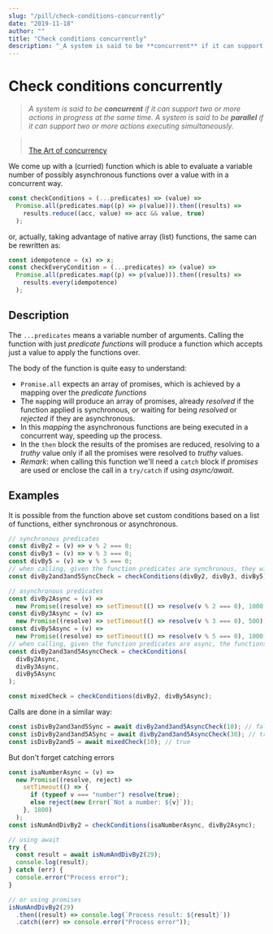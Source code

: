```yaml
---
slug: "/pill/check-conditions-concurrently"
date: "2019-11-18"
author: ""
title: "Check conditions concurrently"
description: "_A system is said to be **concurrent** if it can support two or more actions in progress at the same time. A system is said to be **parallel** if it can support two or more actions executing simultaneously._"
---
```


# Check conditions concurrently

> _A system is said to be **concurrent** if it can support two or more actions in progress at the same time. A system is said to be **parallel** if it can support two or more actions executing simultaneously._

> <br/>[The Art of concurrency](http://shop.oreilly.com/product/9780596521547.do)

We come up with a (curried) function which is able to evaluate a variable number of possibly asynchronous functions over a value with in a concurrent way.

```js
const checkConditions = (...predicates) => (value) =>
  Promise.all(predicates.map((p) => p(value))).then((results) =>
    results.reduce((acc, value) => acc && value, true)
  );
```

or, actually, taking advantage of native array (list) functions, the same can be rewritten as:

```js
const idempotence = (x) => x;
const checkEveryCondition = (...predicates) => (value) =>
  Promise.all(predicates.map((p) => p(value))).then((results) =>
    results.every(idempotence)
  );
```

## Description

The `...predicates` means a variable number of arguments. Calling the function with just _predicate functions_ will produce a function which accepts just a value to apply the functions over.

The body of the function is quite easy to understand:

- `Promise.all` expects an array of promises, which is achieved by a mapping over the _predicate functions_
- The `map`ping will produce an array of promises, already _resolved_ if the function applied is synchronous, or waiting for being _resolved_ or _rejected_ if they are asynchronous.
- In this _mapping_ the asynchronous functions are being executed in a concurrent way, speeding up the process.
- In the `then` block the results of the promises are reduced, resolving to a _truthy_ value only if all the promises were resolved to _truthy_ values.
- _Remark_: when calling this function we'll need a `catch` block if _promises_ are used or enclose the call in a `try/catch` if using _async/await_.

## Examples

It is possible from the function above set custom conditions based on a list of functions, either synchronous or asynchronous.

```js
// synchronous predicates
const divBy2 = (v) => v % 2 === 0;
const divBy3 = (v) => v % 3 === 0;
const divBy5 = (v) => v % 5 === 0;
// when calling, given the function predicates are synchronous, they will run sequentally
const divBy2and3and5SyncCheck = checkConditions(divBy2, divBy3, divBy5);

// asynchronous predicates
const divBy2Async = (v) =>
  new Promise((resolve) => setTimeout(() => resolve(v % 2 === 0), 1000));
const divBy3Async = (v) =>
  new Promise((resolve) => setTimeout(() => resolve(v % 3 === 0), 500));
const divBy5Async = (v) =>
  new Promise((resolve) => setTimeout(() => resolve(v % 5 === 0), 1000));
// when calling, given the function predicates are async, the functions will run concurrentlly
const divBy2and3and5AsyncCheck = checkConditions(
  divBy2Async,
  divBy3Async,
  divBy5Async
);

const mixedCheck = checkConditions(divBy2, divBy5Async);
```

Calls are done in a similar way:

```js
const isDivBy2and3and5Sync = await divBy2and3and5AsyncCheck(10); // false
const isDivBy2and3and5ASync = await divBy2and3and5AsyncCheck(30); // true
const isDivBy2and5 = await mixedCheck(10); // true
```

But don't forget catching errors

```js
const isaNumberAsync = (v) =>
  new Promise((resolve, reject) =>
    setTimeout(() => {
      if (typeof v === "number") resolve(true);
      else reject(new Error(`Not a number: ${v}`));
    }, 1800)
  );
const isNumAndDivBy2 = checkConditions(isaNumberAsync, divBy2Async);

// using await
try {
  const result = await isNumAndDivBy2(29);
  console.log(result);
} catch (err) {
  console.error("Process error");
}

// or using promises
isNumAndDivBy2(29)
  .then((result) => console.log(`Process result: ${result}`))
  .catch((err) => console.error("Process error"));
```
